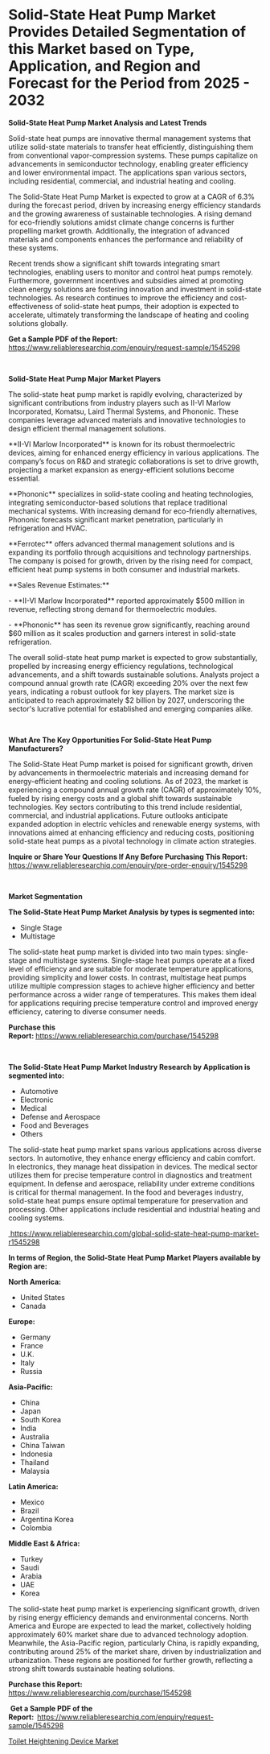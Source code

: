 <p><h1>Solid-State Heat Pump Market Provides Detailed Segmentation of this Market based on Type, Application, and Region and Forecast for the Period from 2025 - 2032</h1></p><p><strong>Solid-State Heat Pump Market Analysis and Latest Trends</strong></p>
<p><p>Solid-state heat pumps are innovative thermal management systems that utilize solid-state materials to transfer heat efficiently, distinguishing them from conventional vapor-compression systems. These pumps capitalize on advancements in semiconductor technology, enabling greater efficiency and lower environmental impact. The applications span various sectors, including residential, commercial, and industrial heating and cooling.</p><p>The Solid-State Heat Pump Market is expected to grow at a CAGR of 6.3% during the forecast period, driven by increasing energy efficiency standards and the growing awareness of sustainable technologies. A rising demand for eco-friendly solutions amidst climate change concerns is further propelling market growth. Additionally, the integration of advanced materials and components enhances the performance and reliability of these systems.</p><p>Recent trends show a significant shift towards integrating smart technologies, enabling users to monitor and control heat pumps remotely. Furthermore, government incentives and subsidies aimed at promoting clean energy solutions are fostering innovation and investment in solid-state technologies. As research continues to improve the efficiency and cost-effectiveness of solid-state heat pumps, their adoption is expected to accelerate, ultimately transforming the landscape of heating and cooling solutions globally.</p></p>
<p><strong>Get a Sample PDF of the Report:&nbsp;</strong> <a href="https://www.reliableresearchiq.com/enquiry/request-sample/1545298?utm_campaign=2384&utm_medium=2&utm_source=Github&utm_content=ia&utm_term=11042025&utm_id=solid-state-heat-pump">https://www.reliableresearchiq.com/enquiry/request-sample/1545298</a></p>
<p>&nbsp;</p>
<p><strong>Solid-State Heat Pump Major Market Players</strong></p>
<p><p>The solid-state heat pump market is rapidly evolving, characterized by significant contributions from industry players such as II-VI Marlow Incorporated, Komatsu, Laird Thermal Systems, and Phononic. These companies leverage advanced materials and innovative technologies to design efficient thermal management solutions.</p><p>**II-VI Marlow Incorporated** is known for its robust thermoelectric devices, aiming for enhanced energy efficiency in various applications. The company’s focus on R&D and strategic collaborations is set to drive growth, projecting a market expansion as energy-efficient solutions become essential.</p><p>**Phononic** specializes in solid-state cooling and heating technologies, integrating semiconductor-based solutions that replace traditional mechanical systems. With increasing demand for eco-friendly alternatives, Phononic forecasts significant market penetration, particularly in refrigeration and HVAC.</p><p>**Ferrotec** offers advanced thermal management solutions and is expanding its portfolio through acquisitions and technology partnerships. The company is poised for growth, driven by the rising need for compact, efficient heat pump systems in both consumer and industrial markets.</p><p>**Sales Revenue Estimates:**</p><p>- **II-VI Marlow Incorporated** reported approximately $500 million in revenue, reflecting strong demand for thermoelectric modules.</p><p>- **Phononic** has seen its revenue grow significantly, reaching around $60 million as it scales production and garners interest in solid-state refrigeration.</p><p>The overall solid-state heat pump market is expected to grow substantially, propelled by increasing energy efficiency regulations, technological advancements, and a shift towards sustainable solutions. Analysts project a compound annual growth rate (CAGR) exceeding 20% over the next few years, indicating a robust outlook for key players. The market size is anticipated to reach approximately $2 billion by 2027, underscoring the sector's lucrative potential for established and emerging companies alike.</p></p>
<p>&nbsp;</p>
<p><strong>What Are The Key Opportunities For Solid-State Heat Pump Manufacturers?</strong></p>
<p><p>The Solid-State Heat Pump market is poised for significant growth, driven by advancements in thermoelectric materials and increasing demand for energy-efficient heating and cooling solutions. As of 2023, the market is experiencing a compound annual growth rate (CAGR) of approximately 10%, fueled by rising energy costs and a global shift towards sustainable technologies. Key sectors contributing to this trend include residential, commercial, and industrial applications. Future outlooks anticipate expanded adoption in electric vehicles and renewable energy systems, with innovations aimed at enhancing efficiency and reducing costs, positioning solid-state heat pumps as a pivotal technology in climate action strategies.</p></p>
<p><strong>Inquire or Share Your Questions If Any Before Purchasing This Report:</strong> <a href="https://www.reliableresearchiq.com/enquiry/pre-order-enquiry/1545298?utm_campaign=2384&utm_medium=2&utm_source=Github&utm_content=ia&utm_term=11042025&utm_id=solid-state-heat-pump">https://www.reliableresearchiq.com/enquiry/pre-order-enquiry/1545298</a></p>
<p>&nbsp;</p>
<p><strong>Market Segmentation</strong></p>
<p><strong>The Solid-State Heat Pump Market Analysis by types is segmented into:</strong></p>
<p><ul><li>Single Stage</li><li>Multistage</li></ul></p>
<p><p>The solid-state heat pump market is divided into two main types: single-stage and multistage systems. Single-stage heat pumps operate at a fixed level of efficiency and are suitable for moderate temperature applications, providing simplicity and lower costs. In contrast, multistage heat pumps utilize multiple compression stages to achieve higher efficiency and better performance across a wider range of temperatures. This makes them ideal for applications requiring precise temperature control and improved energy efficiency, catering to diverse consumer needs.</p></p>
<p><strong>Purchase this Report:&nbsp;</strong><a href="https://www.reliableresearchiq.com/purchase/1545298?utm_campaign=2384&utm_medium=2&utm_source=Github&utm_content=ia&utm_term=11042025&utm_id=solid-state-heat-pump">https://www.reliableresearchiq.com/purchase/1545298</a></p>
<p>&nbsp;</p>
<p><strong>The Solid-State Heat Pump Market Industry Research by Application is segmented into:</strong></p>
<p><ul><li>Automotive</li><li>Electronic</li><li>Medical</li><li>Defense and Aerospace</li><li>Food and Beverages</li><li>Others</li></ul></p>
<p><p>The solid-state heat pump market spans various applications across diverse sectors. In automotive, they enhance energy efficiency and cabin comfort. In electronics, they manage heat dissipation in devices. The medical sector utilizes them for precise temperature control in diagnostics and treatment equipment. In defense and aerospace, reliability under extreme conditions is critical for thermal management. In the food and beverages industry, solid-state heat pumps ensure optimal temperature for preservation and processing. Other applications include residential and industrial heating and cooling systems.</p></p>
<p><a href="https://www.reliableresearchiq.com/global-solid-state-heat-pump-market-r1545298?utm_campaign=2384&utm_medium=2&utm_source=Github&utm_content=ia&utm_term=11042025&utm_id=solid-state-heat-pump">&nbsp;https://www.reliableresearchiq.com/global-solid-state-heat-pump-market-r1545298</a></p>
<p><strong>In terms of Region, the Solid-State Heat Pump Market Players available by Region are:</strong></p>
<p>
    <p> <strong> North America: </strong>
        <ul>
            <li>United States</li>
            <li>Canada</li>
        </ul>
        </p> 
    <p> <strong> Europe: </strong>
        <ul>
            <li>Germany</li>
            <li>France</li>
            <li>U.K.</li>
            <li>Italy</li>
            <li>Russia</li>
        </ul>
        </p> 
    <p> <strong> Asia-Pacific: </strong>
        <ul>
            <li>China</li>
            <li>Japan</li>
            <li>South Korea</li>
            <li>India</li>
            <li>Australia</li>
            <li>China Taiwan</li>
            <li>Indonesia</li>
            <li>Thailand</li>
            <li>Malaysia</li>
        </ul>
        </p> 
    <p> <strong> Latin America: </strong>
        <ul>
            <li>Mexico</li>
            <li>Brazil</li>
            <li>Argentina Korea</li>
            <li>Colombia</li>
        </ul>
        </p> 
    <p> <strong> Middle East & Africa: </strong>
        <ul>
            <li>Turkey</li>
            <li>Saudi</li>
            <li>Arabia</li>
            <li>UAE</li>
            <li>Korea</li>
        </ul>
    </p>
    </p>
<p><p>The solid-state heat pump market is experiencing significant growth, driven by rising energy efficiency demands and environmental concerns. North America and Europe are expected to lead the market, collectively holding approximately 60% market share due to advanced technology adoption. Meanwhile, the Asia-Pacific region, particularly China, is rapidly expanding, contributing around 25% of the market share, driven by industrialization and urbanization. These regions are positioned for further growth, reflecting a strong shift towards sustainable heating solutions.</p></p>
<p><strong>Purchase this Report: </strong><a href="https://www.reliableresearchiq.com/purchase/1545298?utm_campaign=2384&utm_medium=2&utm_source=Github&utm_content=ia&utm_term=11042025&utm_id=solid-state-heat-pump">https://www.reliableresearchiq.com/purchase/1545298</a></p>
<p>&nbsp;<strong>Get a Sample PDF of the Report:&nbsp;&nbsp;</strong><a href="https://www.reliableresearchiq.com/enquiry/request-sample/1545298?utm_campaign=2384&utm_medium=2&utm_source=Github&utm_content=ia&utm_term=11042025&utm_id=solid-state-heat-pump">https://www.reliableresearchiq.com/enquiry/request-sample/1545298</a></p>
<p><strong></strong></p>
<p><p><a href="https://github.com/MarciaRunte/Market-Research-Report-List-2/blob/main/toilet-heightening-device-market.md?utm_campaign=2384&utm_medium=2&utm_source=Github&utm_content=ia&utm_term=11042025&utm_id=solid-state-heat-pump">Toilet Heightening Device Market</a></p></p>